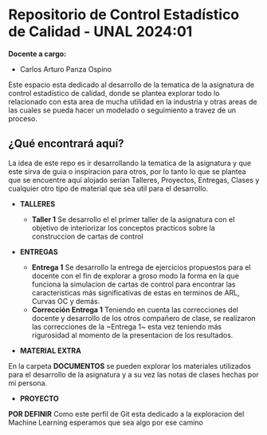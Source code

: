 # Repositorio de Control Estadístico de Calidad - UNAL 2024:01

**Docente a cargo:**
- Carlos Arturo Panza Ospino

Este espacio esta dedicado al desarrollo de la tematica de la asignatura de control estadístico de calidad, donde se plantea explorar todo lo relacionado con esta area de mucha utilidad en la industria y otras areas de las cuales se pueda hacer un modelado o seguimiento a travez de un proceso. 

## ¿Qué encontrará aquí?

La idea de este repo es ir desarrollando la tematica de la asignatura y que este sirva de guia o inspiracion para otros, por lo tanto lo que se plantea que se encuentre aquí alojado serían Talleres, Proyectos, Entregas, Clases y cualquier otro tipo de material que sea util para el desarrollo.

- **TALLERES**

     - **Taller 1**  Se desarrollo el el primer taller de la asignatura con el objetivo de interiorizar los conceptos practicos sobre la construccion de cartas de control 

- **ENTREGAS**

     - **Entrega 1** Se desarrollo la entrega de ejercicios propuestos para el docente con el fin de explorar a groso modo la forma en la que funciona la simulacion de cartas de control para encontrar las caracteristicas más significativas de estas en terminos de ARL, Curvas OC y demás.
     - **Corrección Entrega 1** Teniendo en cuenta las correcciones del docente y desarrollo de los otros compañero de clase, se realizaron las correcciones de la ~Entrega 1~ esta vez teniendo más rigurosidad al momento de la presentacion de los resultados.

- **MATERIAL EXTRA**

En la carpeta **DOCUMENTOS** se pueden explorar los materiales utilizados para el desarrollo de la asignatura y a su vez las notas de clases hechas por mi persona.

- **PROYECTO**

**POR DEFINIR** Como este perfil de Git esta dedicado a la exploracion del Machine Learning esperamos que sea algo por ese camino

